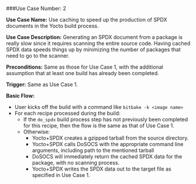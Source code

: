 ###Use Case Number: 2

**Use Case Name:** Use caching to speed up the production of SPDX documents in
the Yocto build process.

**Use Case Description:**
Generating an SPDX document from a package is really slow since it requires
scanning the entire source code. Having cached SPDX data speeds things up by
minimizing the number of packages that need to go to the scanner.

**Preconditions:**
Same as those for Use Case 1, with the additional assumption that at least one
build has already been completed.

**Trigger:**
Same as Use Case 1.

**Basic Flow:**
- User kicks off the build with a command like `bitbake -k <image name>`
- For each recipe processed during the build:
  - If the `do_spdx` build process step has not previously been completed
    for this recipe, then the flow is the same as that of Use Case 1.
  - Otherwise:
    - Yocto+SPDX creates a gzipped tarball from the source directory.
    - Yocto+SPDX calls DoSOCS with the appropriate command line arguments,
      including path to the mentioned tarball
    - DoSOCS will immediately return the cached SPDX data for the package,
      with no scanning process.
    - Yocto+SPDX writes the SPDX data out to the target file as specified
      in Use Case 1.

